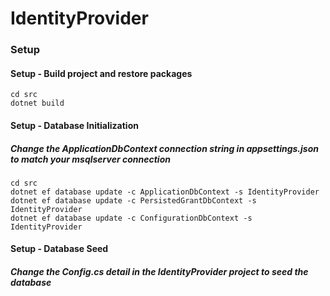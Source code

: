 # IdentityProvider

### Setup

#### Setup - Build project and restore packages 

```
cd src 
dotnet build 
```

#### Setup - Database Initialization 
##### Change the ApplicationDbContext connection string in appsettings.json to match your msqlserver connection

```
cd src 
dotnet ef database update -c ApplicationDbContext -s IdentityProvider
dotnet ef database update -c PersistedGrantDbContext -s IdentityProvider
dotnet ef database update -c ConfigurationDbContext -s IdentityProvider
```

#### Setup - Database Seed 
##### Change the Config.cs detail in the IdentityProvider project to seed the database
